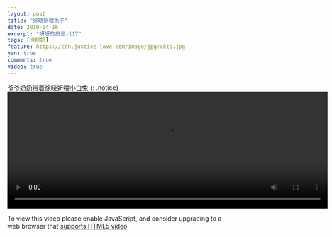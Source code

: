 ```yaml
---
layout: post
title: "徐晓妍喂兔子"
date: 2019-04-16
excerpt: "妍妍的日记-117"
tags: [徐晓妍]
feature: https://cdn.justice-love.com/image/jpg/xktp.jpg
yan: true
comments: true
video: true
---
```

爷爷奶奶带着徐晓妍喂小白兔
{: .notice}
<video id="my-video" class="video-js vjs-16-9 clipboard" controls preload="auto" width="722" height="264" data-setup="{}">
    <source src="{{ site.staticUrl }}/yanyan/video/weituzi.mp4" type='video/mp4'>
    <p class="vjs-no-js">
      To view this video please enable JavaScript, and consider upgrading to a web browser that
      <a href="http://videojs.com/html5-video-support/" target="_blank">supports HTML5 video</a>
    </p>
</video>
